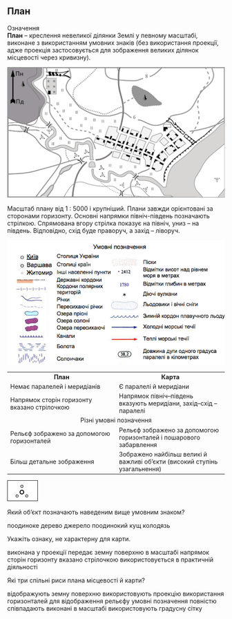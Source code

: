 План
----

<div class="eoz-wrap">
<span class="eoz">Означення</span>
<div class="eoz-text">
<b>План</b> – креслення невеликої дiлянки Землi у певному масштабi, виконане з використанням умовних знакiв (без використання проекцiї, адже проекцiя застосовується для зображення великих дiлянок мiсцевостi через кривизну).
</div>
</div>

![image](pic5.png)


Масштаб плану від 1 : 5000 і крупніший. Плани завжди орієнтовані за
сторонами горизонту. Основні напрямки північ-південь позначають
стрілкою. Спрямована вгору стрілка показує на північ, униз – на південь.
Відповідно, схід буде праворуч, а захід – ліворуч.

<div align="center">
<img src="umovni2.png">
</div>

<table>
<tr>
<td  align="center" style="width: 50%;">
<b>План</b>
</td>

<td align="center">
<b>Карта</b>
</td>
</tr>
<tr>
<td>
Немає паралелей i меридiанiв
</td>
<td>
Є паралелi й меридiани
</td>
</tr>
<tr>
<td>
Напрямок сторiн горизонту вказано стрiлочкою
</td>
<td>
Напрямок пiвнiч–пiвдень вказують меридiани, захiд–схiд – паралелi
</td>
</tr>
<tr>
<td colspan="2" align="center">
Рiзнi умовнi позначення
</td>
</tr>
<tr>
<td>
Рельєф зображено за допомогою горизонталей
</td>
<td>
Рельєф зображено за допомогою горизонталей i пошарового забарвлення
</td>
</tr>
<tr>
<td>
Бiльш детальне зображення
</td>
<td>
Зображено найбiльш великi й важливi об’єкти (високий ступiнь узагальнення)
</td>
</tr>
</table>


<img src="poodn-kywi.jpg" style="border: 1px solid;"/>
<quiz correctLabel="correct" incorrectLabel="incorrect" checkLabel="check"> 
    <question text="">
        <p>Який об’єкт позначають наведеним вище умовним знаком?</p>
        <answer>поодиноке дерево</answer>
        <answer>джерело</answer>
        <answer correct>поодинокий кущ</answer>
        <answer>колодязь</answer>
    </question>
    <question text="">
        <p>Укажіть ознаку, не характерну для карти.</p>
        <answer>виконана у проекції</answer>
        <answer>передає земну поверхню в масштабі</answer>
        <answer correct>напрямок сторін горизонту вказано стрілочкою</answer>
        <answer>використовується в практичній діяльності</answer>
    </question>
        <question multiple>
        <p>Які три спільні риси плана місцевості й  карти?</p>
        <answer correct>відображують земну поверхню</answer>
        <answer>використовують проекцію</answer>
        <answer correct>використання горизонталей для відображення рельєфу</answer>
        <answer>умовні позначення повністю співпадають</answer>
        <answer correct>виконані в масштабі</answer>
        <answer>використовують градусну сітку</answer>
    </question>
</quiz>

